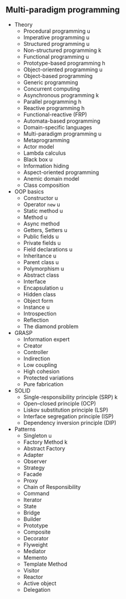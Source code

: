 ## Multi-paradigm programming

- Theory
  - Procedural programming u
  - Imperative programming u
  - Structured programming u
  - Non-structured programming k
  - Functional programming u
  - Prototype-based programming h
  - Object-oriented programming u
  - Object-based programming
  - Generic programming
  - Concurrent computing
  - Asynchronous programming k
  - Parallel programming h
  - Reactive programming h
  - Functional-reactive (FRP)
  - Automata-based programming
  - Domain-specific languages
  - Multi-paradigm programming u
  - Metaprogramming
  - Actor model
  - Lambda calculus
  - Black box u
  - Information hiding
  - Aspect-oriented programming
  - Anemic domain model
  - Class composition
- OOP basics
  - Constructor u
  - Operator `new` u
  - Static method u
  - Method u
  - Async method
  - Getters, Setters u
  - Public fields u
  - Private fields u
  - Field declarations u 
  - Inheritance u
  - Parent class u
  - Polymorphism u
  - Abstract class
  - Interface
  - Encapsulation u
  - Hidden class
  - Object form
  - Instance u
  - Introspection
  - Reflection
  - The diamond problem
- GRASP
  - Information expert
  - Creator
  - Controller
  - Indirection
  - Low coupling
  - High cohesion
  - Protected variations
  - Pure fabrication
- SOLID
  - Single-responsibility principle (SRP) k
  - Open–closed principle (OCP)
  - Liskov substitution principle (LSP)
  - Interface segregation principle (ISP)
  - Dependency inversion principle (DIP)
- Patterns
  - Singleton u
  - Factory Method k
  - Abstract Factory
  - Adapter
  - Observer
  - Strategy
  - Facade
  - Proxy
  - Chain of Responsibility
  - Command
  - Iterator
  - State
  - Bridge
  - Builder
  - Prototype
  - Composite
  - Decorator
  - Flyweight
  - Mediator
  - Memento
  - Template Method
  - Visitor
  - Reactor
  - Active object
  - Delegation
